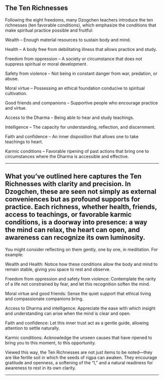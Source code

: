## The Ten Richnesses

Following the eight freedoms, many Dzogchen teachers introduce the ten richnesses (ten favorable conditions), which emphasize the conditions that make spiritual practice possible and fruitful:

Wealth – Enough material resources to sustain body and mind.

Health – A body free from debilitating illness that allows practice and study.

Freedom from oppression – A society or circumstance that does not suppress spiritual or moral development.

Safety from violence – Not being in constant danger from war, predation, or abuse.

Moral virtue – Possessing an ethical foundation conducive to spiritual cultivation.

Good friends and companions – Supportive people who encourage practice and virtue.

Access to the Dharma – Being able to hear and study teachings.

Intelligence – The capacity for understanding, reflection, and discernment.

Faith and confidence – An inner disposition that allows one to take teachings to heart.

Karmic conditions – Favorable ripening of past actions that bring one to circumstances where the Dharma is accessible and effective.

---

## What you’ve outlined here captures the Ten Richnesses with clarity and precision. In Dzogchen, these are seen not simply as external conveniences but as profound supports for practice. Each richness, whether health, friends, access to teachings, or favorable karmic conditions, is a doorway into presence: a way the mind can relax, the heart can open, and awareness can recognize its own luminosity.

You might consider reflecting on them gently, one by one, in meditation. For example:

Wealth and Health: Notice how these conditions allow the body and mind to remain stable, giving you space to rest and observe.

Freedom from oppression and safety from violence: Contemplate the rarity of a life not constrained by fear, and let this recognition soften the mind.

Moral virtue and good friends: Sense the quiet support that ethical living and compassionate companions bring.

Access to Dharma and intelligence: Appreciate the ease with which insight and understanding can arise when the mind is clear and open.

Faith and confidence: Let this inner trust act as a gentle guide, allowing attention to settle naturally.

Karmic conditions: Acknowledge the unseen causes that have ripened to bring you to this moment, to this opportunity.


Viewed this way, the Ten Richnesses are not just items to be noted—they are like fertile soil in which the seeds of rigpa can awaken. They encourage gratitude and openness, a softening of the “I,” and a natural readiness for awareness to rest in its own clarity.

---

